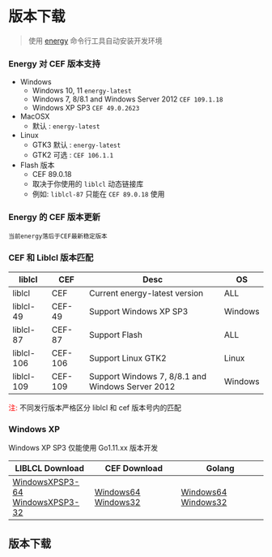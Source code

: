 # 版本下载

> 使用 [energy](/course/install-env) 命令行工具自动安装开发环境

### Energy 对 CEF 版本支持
- Windows
  - Windows 10, 11 `energy-latest`
  - Windows 7, 8/8.1 and Windows Server 2012  `CEF 109.1.18`
  - Windows XP SP3  `CEF 49.0.2623`
- MacOSX
  - 默认 : `energy-latest`
- Linux
  - GTK3 默认 : `energy-latest`
  - GTK2 可选 : `CEF 106.1.1`
- Flash 版本
  - CEF 89.0.18
  - 取决于你使用的 `liblcl` 动态链接库
  - 例如: `liblcl-87` 只能在 `CEF 89.0.18` 使用

### Energy 的 CEF 版本更新

``` text
当前energy落后于CEF最新稳定版本
```

### CEF 和 Liblcl 版本匹配

|liblcl|CEF|Desc|OS|
|-|-|-|-|
|liblcl|CEF|Current energy-latest version|ALL|
|liblcl-49|CEF-49|Support Windows XP SP3|Windows|
|liblcl-87|CEF-87|Support Flash|ALL|
|liblcl-106|CEF-106|Support Linux GTK2|Linux|
|liblcl-109|CEF-109|Support Windows 7, 8/8.1 and Windows Server 2012|Windows|

<span style="color:red;">注:</span> 不同发行版本严格区分 liblcl 和 cef 版本号内的匹配

### Windows XP
Windows XP SP3 仅能使用 Go1.11.xx 版本开发

|LIBLCL Download |CEF Download |Golang |
|-|-|-|
| [WindowsXPSP3-64](https://sourceforge.net/projects/liblcl/files/v2.3.7/liblcl-49.WindowsXP_SP3_64.zip) <br> [WindowsXPSP3-32](https://sourceforge.net/projects/liblcl/files/v2.3.7/liblcl-49.WindowsXP_SP3_32.zip) | [Windows64](https://gitee.com/energye/assets/releases/download/cef/cef_binary_49.0.2623%20chromium-49.0.2623.110_windows64.zip) [Windows32](https://gitee.com/energye/assets/releases/download/cef/cef_binary_49.0.2623%20chromium-49.0.2623.110_windows32.zip) | [Windows64](https://studygolang.com/dl/golang/go1.11.13.windows-amd64.msi)  [Windows32](https://studygolang.com/dl/golang/go1.11.13.windows-386.msi) |


<script setup>
import DownloadVersionComponent from '../../components/download-version.vue'
</script>

## 版本下载
<DownloadVersionComponent />

